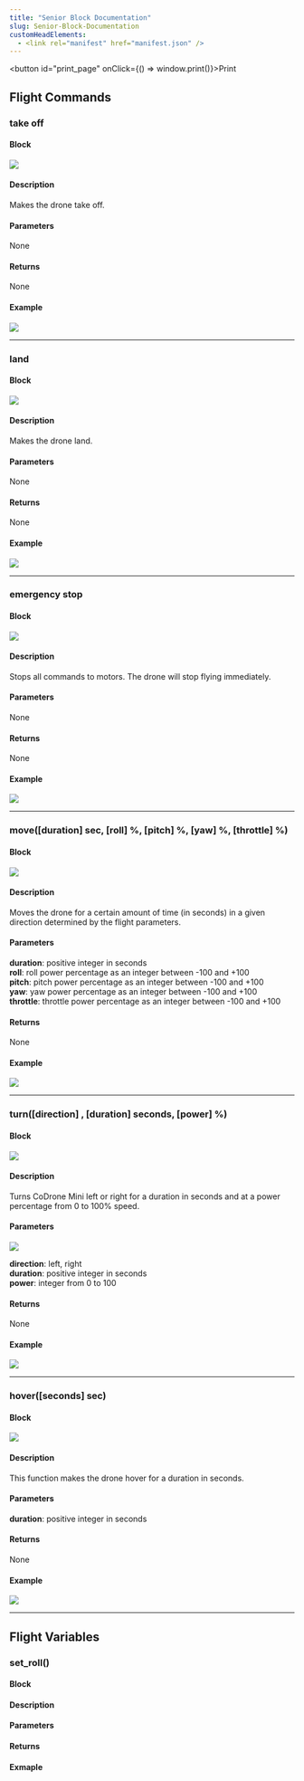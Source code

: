 ```yaml
---
title: "Senior Block Documentation"
slug: Senior-Block-Documentation
customHeadElements:
  - <link rel="manifest" href="manifest.json" />
---
```


<div className='print_div'>

<button id="print_page" onClick={() => window.print()}>Print</button>

</div>

## Flight Commands

### take off

#### Block

<img src="/img/CDM/blockly_docu/senior/flight_commands/takeoff.png"/>

#### Description

Makes the drone take off.

#### Parameters

None

#### Returns

None

#### Example

<img src="/img/CDM/blockly_docu/senior/flight_commands/takeoff_example.png"/>

<hr/>

### land

#### Block

<img src="/img/CDM/blockly_docu/senior/flight_commands/land.png"/>

#### Description

Makes the drone land.

#### Parameters

None

#### Returns

None

#### Example

<img src="/img/CDM/blockly_docu/senior/flight_commands/land_example.png"/>

<hr/>

### emergency stop

#### Block

<img src="/img/CDM/blockly_docu/senior/flight_commands/emergency_stop.png"/>

#### Description

Stops all commands to motors. The drone will stop flying immediately.

#### Parameters

None

#### Returns

None

#### Example

<img src="/img/CDM/blockly_docu/senior/flight_commands/emergency_stop_example.png"/>

<hr/>

### move([duration] sec, [roll] %, [pitch] %, [yaw] %, [throttle] %)

#### Block

<img src="/img/CDM/blockly_docu/senior/flight_commands/move.png"/>

#### Description

Moves the drone for a certain amount of time (in seconds) in a given direction determined by the flight parameters.

#### Parameters

**duration**: positive integer in seconds<br/>
**roll**: roll power percentage as an integer between -100 and +100<br/> 
**pitch**: pitch power percentage as an integer between -100 and +100<br/> 
**yaw**: yaw power percentage as an integer between -100 and +100<br/> 
**throttle**: throttle power percentage as an integer between -100 and +100<br/> 

#### Returns

None

#### Example

<img src="/img/CDM/blockly_docu/senior/flight_commands/move_example.png"/>

<hr/>

### turn([direction] , [duration] seconds, [power] %)

#### Block

<img src="/img/CDM/blockly_docu/senior/flight_commands/turn.png"/>

#### Description

Turns CoDrone Mini left or right for a duration in seconds and at a power percentage from 0 to 100% speed.

#### Parameters

<img src="/img/CDM/blockly_docu/senior/flight_commands/turn_params.png"/>

**direction**: left, right <br /> 
**duration**: positive integer in seconds <br />
**power**: integer from 0 to 100 <br />

#### Returns

None

#### Example

<img src="/img/CDM/blockly_docu/senior/flight_commands/turn_example.png"/>

<hr/>

### hover([seconds] sec)

#### Block

<img src="/img/CDM/blockly_docu/senior/flight_commands/hover.png"/>

#### Description

This function makes the drone hover for a duration in seconds.

#### Parameters

**duration**: positive integer in seconds

#### Returns

None

#### Example

<img src="/img/CDM/blockly_docu/senior/flight_commands/hover_example.png"/>

<hr className="section_hr"/>

## Flight Variables

### set_roll()

#### Block



#### Description



#### Parameters



#### Returns



#### Exmaple
